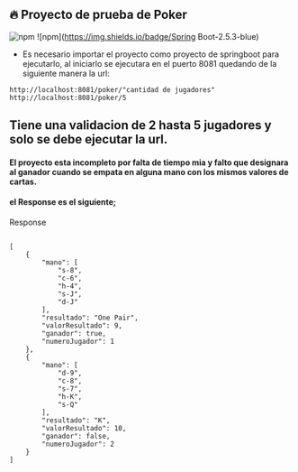 ## 🔥  Proyecto de prueba de Poker


![npm](https://img.shields.io/badge/Java-1.8-orange) 
![npm](https://img.shields.io/badge/Spring Boot-2.5.3-blue)

- Es necesario importar el proyecto como proyecto de springboot para ejecutarlo, al iniciarlo se ejecutara en el puerto 8081 quedando de la siguiente manera la url:

```
http://localhost:8081/poker/"cantidad de jugadores"
http://localhost:8081/poker/5
```
## Tiene una validacion de 2 hasta 5 jugadores y solo se debe ejecutar la url.

#### El proyecto esta incompleto por falta de tiempo mia y falto que designara al ganador cuando se empata en alguna mano con los mismos valores de cartas.

#### el Response es el siguiente;


Response

```

[
    {
        "mano": [
            "s-8",
            "c-6",
            "h-4",
            "s-J",
            "d-J"
        ],
        "resultado": "One Pair",
        "valorResultado": 9,
        "ganador": true,
        "numeroJugador": 1
    },
    {
        "mano": [
            "d-9",
            "c-8",
            "s-7",
            "h-K",
            "s-Q"
        ],
        "resultado": "K",
        "valorResultado": 10,
        "ganador": false,
        "numeroJugador": 2
    }
]

```
